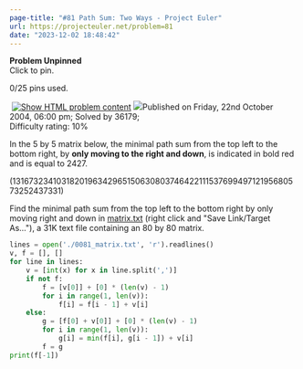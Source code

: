 ```yaml
---
page-title: "#81 Path Sum: Two Ways - Project Euler"
url: https://projecteuler.net/problem=81
date: "2023-12-02 18:48:42"
---
```

**Problem Unpinned**  
Click to pin.

0/25 pins used.

 [![](https://projecteuler.net/images/icons/file_html.png "Show HTML problem content")](https://projecteuler.net/minimal=81) ![](https://projecteuler.net/images/icons/info.png)Published on Friday, 22nd October 2004, 06:00 pm; Solved by 36179;  
Difficulty rating: 10%

In the 5 by 5 matrix below, the minimal path sum from the top left to the bottom right, by **only moving to the right and down**, is indicated in bold red and is equal to 2427.

(131673234103182019634296515063080374642211153769949712195680573252437331)

Find the minimal path sum from the top left to the bottom right by only moving right and down in [matrix.txt](https://projecteuler.net/resources/documents/0081_matrix.txt) (right click and "Save Link/Target As..."), a 31K text file containing an 80 by 80 matrix.

```python
lines = open('./0081_matrix.txt', 'r').readlines()
v, f = [], []
for line in lines:
    v = [int(x) for x in line.split(',')]
    if not f:
        f = [v[0]] + [0] * (len(v) - 1)
        for i in range(1, len(v)):
            f[i] = f[i - 1] + v[i]
    else:
        g = [f[0] + v[0]] + [0] * (len(v) - 1)
        for i in range(1, len(v)):
            g[i] = min(f[i], g[i - 1]) + v[i]
        f = g
print(f[-1])
```